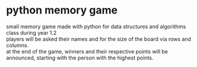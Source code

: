 # python memory game
small memory game made with python for data structures and algorithms class during year 1.2 <br>
players will be asked their names and for the size of the board via rows and columns. <br>
at the end of the game, winners and their respective points will be announced, starting with the person with the highest points.
